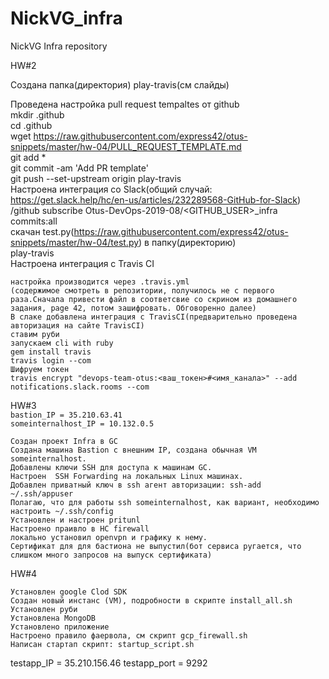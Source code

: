 # NickVG_infra
NickVG Infra repository

HW#2

Создана папка(директория) play-travis(см слайды)  

Проведена настройка pull request tempaltes от github  
	mkdir .github  
	cd .github  
	wget https://raw.githubusercontent.com/express42/otus-snippets/master/hw-04/PULL_REQUEST_TEMPLATE.md  
	git add *  
	git commit -am 'Add PR template'  
	git push --set-upstream origin play-travis  
Настроена интеграция со Slack(общий случай: https://get.slack.help/hc/en-us/articles/232289568-GitHub-for-Slack)  
	/github subscribe Otus-DevOps-2019-08/<GITHUB_USER>_infra commits:all  
	скачан test.py(https://raw.githubusercontent.com/express42/otus-snippets/master/hw-04/test.py) в папку(директорию)  
	play-travis  
Настроена интеграция с Travis CI  

	настройка производится через .travis.yml  
	(содержимое смотреть в репозитории, получилось не с первого раза.Сначала привести файл в соответсвие со скрином из домашнего задания, page 42, потом зашифровать. Обговоренно далее)  
	В слаке добавлена интеграция с TravisCI(предварительно проведена авторизация на сайте TravisCI)  
	ставим руби  
	запускаем cli with ruby  
	gem install travis  
	travis login --com  
	Шифруем токен  
	travis encrypt "devops-team-otus:<ваш_токен>#<имя_канала>" --add notifications.slack.rooms --com  
  
HW#3  
```bastion_IP = 35.210.63.41```  
```someinternalhost_IP = 10.132.0.5```  
	
	Создан проект Infra в GC
	Создана машина Bastion с внешним IP, создана обычная VM someinternalhost.
	Добавлены ключи SSH для доступа к машинам GC.
	Настроен  SSH Forwarding на локальных Linux машинах.
	Добавлен приватный ключ в ssh агент авторизации: ssh-add ~/.ssh/appuser
	Полагаю, что для работы ssh someinternalhost, как вариант, необходимо настроить ~/.ssh/config 
	Установлен и настроен pritunl
	Настроено праивло в HC firewall
	локально установил openvpn и графику к нему.
	Сертификат для для бастиона не выпустил(бот сервиса ругается, что слишком много запросов на выпуск сертификата)

HW#4

	Установлен google Clod SDK
	Создан новый инстанс (VM), подробности в скрипте install_all.sh
	Установлен руби
	Установлена MongoDB
	Установлено приложение
	Настроено правило фаервола, см скрипт gcp_firewall.sh
	Написан стартап скрипт: startup_script.sh
	
testapp_IP = 35.210.156.46
testapp_port = 9292

